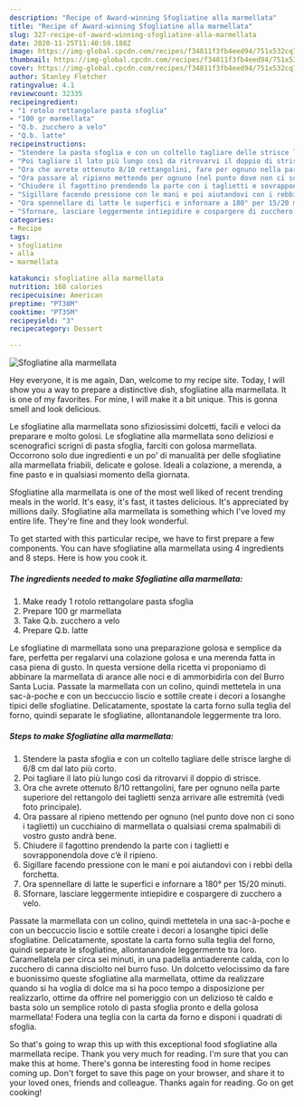 ```yaml
---
description: "Recipe of Award-winning Sfogliatine alla marmellata"
title: "Recipe of Award-winning Sfogliatine alla marmellata"
slug: 327-recipe-of-award-winning-sfogliatine-alla-marmellata
date: 2020-11-25T11:40:59.188Z
image: https://img-global.cpcdn.com/recipes/f34811f3fb4eed94/751x532cq70/sfogliatine-alla-marmellata-recipe-main-photo.jpg
thumbnail: https://img-global.cpcdn.com/recipes/f34811f3fb4eed94/751x532cq70/sfogliatine-alla-marmellata-recipe-main-photo.jpg
cover: https://img-global.cpcdn.com/recipes/f34811f3fb4eed94/751x532cq70/sfogliatine-alla-marmellata-recipe-main-photo.jpg
author: Stanley Fletcher
ratingvalue: 4.1
reviewcount: 32335
recipeingredient:
- "1 rotolo rettangolare pasta sfoglia"
- "100 gr marmellata"
- "Q.b. zucchero a velo"
- "Q.b. latte"
recipeinstructions:
- "Stendere la pasta sfoglia e con un coltello tagliare delle strisce larghe di 6/8 cm dal lato più corto."
- "Poi tagliare il lato più lungo così da ritrovarvi il doppio di strisce."
- "Ora che avrete ottenuto 8/10 rettangolini, fare per ognuno nella parte superiore del rettangolo dei taglietti senza arrivare alle estremità (vedi foto principale)."
- "Ora passare al ripieno mettendo per ognuno (nel punto dove non ci sono i taglietti) un cucchiaino di marmellata o qualsiasi crema spalmabili di vostro gusto andrà bene."
- "Chiudere il fagottino prendendo la parte con i taglietti e sovrapponendola dove c’è il ripieno."
- "Sigillare facendo pressione con le mani e poi aiutandovi con i rebbi della forchetta."
- "Ora spennellare di latte le superfici e infornare a 180° per 15/20 minuti."
- "Sfornare, lasciare leggermente intiepidire e cospargere di zucchero a velo."
categories:
- Recipe
tags:
- sfogliatine
- alla
- marmellata

katakunci: sfogliatine alla marmellata 
nutrition: 168 calories
recipecuisine: American
preptime: "PT38M"
cooktime: "PT35M"
recipeyield: "3"
recipecategory: Dessert

---
```



![Sfogliatine alla marmellata](https://img-global.cpcdn.com/recipes/f34811f3fb4eed94/751x532cq70/sfogliatine-alla-marmellata-recipe-main-photo.jpg)

Hey everyone, it is me again, Dan, welcome to my recipe site. Today, I will show you a way to prepare a distinctive dish, sfogliatine alla marmellata. It is one of my favorites. For mine, I will make it a bit unique. This is gonna smell and look delicious.

Le sfogliatine alla marmellata sono sfiziosissimi dolcetti, facili e veloci da preparare e molto golosi. Le sfogliatine alla marmellata sono deliziosi e scenografici scrigni di pasta sfoglia, farciti con golosa marmellata. Occorrono solo due ingredienti e un po&#39; di manualità per delle sfogliatine alla marmellata friabili, delicate e golose. Ideali a colazione, a merenda, a fine pasto e in qualsiasi momento della giornata.

Sfogliatine alla marmellata is one of the most well liked of recent trending meals in the world. It's easy, it's fast, it tastes delicious. It's appreciated by millions daily. Sfogliatine alla marmellata is something which I've loved my entire life. They're fine and they look wonderful.


To get started with this particular recipe, we have to first prepare a few components. You can have sfogliatine alla marmellata using 4 ingredients and 8 steps. Here is how you cook it.

<!--inarticleads1-->

##### The ingredients needed to make Sfogliatine alla marmellata:

1. Make ready 1 rotolo rettangolare pasta sfoglia
1. Prepare 100 gr marmellata
1. Take Q.b. zucchero a velo
1. Prepare Q.b. latte


Le sfogliatine di marmellata sono una preparazione golosa e semplice da fare, perfetta per regalarvi una colazione golosa e una merenda fatta in casa piena di gusto. In questa versione della ricetta vi proponiamo di abbinare la marmellata di arance alle noci e di ammorbidirla con del Burro Santa Lucia. Passate la marmellata con un colino, quindi mettetela in una sac-à-poche e con un beccuccio liscio e sottile create i decori a losanghe tipici delle sfogliatine. Delicatamente, spostate la carta forno sulla teglia del forno, quindi separate le sfogliatine, allontanandole leggermente tra loro. 

<!--inarticleads2-->

##### Steps to make Sfogliatine alla marmellata:

1. Stendere la pasta sfoglia e con un coltello tagliare delle strisce larghe di 6/8 cm dal lato più corto.
1. Poi tagliare il lato più lungo così da ritrovarvi il doppio di strisce.
1. Ora che avrete ottenuto 8/10 rettangolini, fare per ognuno nella parte superiore del rettangolo dei taglietti senza arrivare alle estremità (vedi foto principale).
1. Ora passare al ripieno mettendo per ognuno (nel punto dove non ci sono i taglietti) un cucchiaino di marmellata o qualsiasi crema spalmabili di vostro gusto andrà bene.
1. Chiudere il fagottino prendendo la parte con i taglietti e sovrapponendola dove c’è il ripieno.
1. Sigillare facendo pressione con le mani e poi aiutandovi con i rebbi della forchetta.
1. Ora spennellare di latte le superfici e infornare a 180° per 15/20 minuti.
1. Sfornare, lasciare leggermente intiepidire e cospargere di zucchero a velo.


Passate la marmellata con un colino, quindi mettetela in una sac-à-poche e con un beccuccio liscio e sottile create i decori a losanghe tipici delle sfogliatine. Delicatamente, spostate la carta forno sulla teglia del forno, quindi separate le sfogliatine, allontanandole leggermente tra loro. Caramellatela per circa sei minuti, in una padella antiaderente calda, con lo zucchero di canna disciolto nel burro fuso. Un dolcetto velocissimo da fare e buonissimo queste sfogliatine alla marmellata, ottime da realizzare quando si ha voglia di dolce ma si ha poco tempo a disposizione per realizzarlo, ottime da offrire nel pomeriggio con un delizioso tè caldo e basta solo un semplice rotolo di pasta sfoglia pronto e della golosa marmellata! Fodera una teglia con la carta da forno e disponi i quadrati di sfoglia. 

So that's going to wrap this up with this exceptional food sfogliatine alla marmellata recipe. Thank you very much for reading. I'm sure that you can make this at home. There's gonna be interesting food in home recipes coming up. Don't forget to save this page on your browser, and share it to your loved ones, friends and colleague. Thanks again for reading. Go on get cooking!
